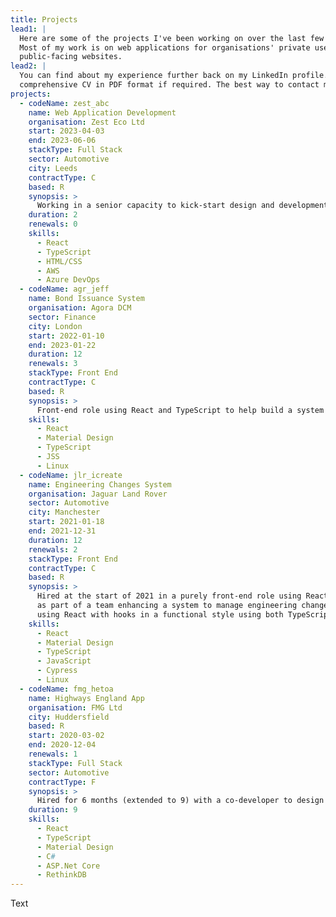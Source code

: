 ```yaml
---
title: Projects
lead1: |
  Here are some of the projects I've been working on over the last few years.
  Most of my work is on web applications for organisations' private use rather than
  public-facing websites.
lead2: |
  You can find about my experience further back on my LinkedIn profile. I can also supply a
  comprehensive CV in PDF format if required. The best way to contact me for this is via LinkedIn.
projects:
  - codeName: zest_abc
    name: Web Application Development
    organisation: Zest Eco Ltd
    start: 2023-04-03
    end: 2023-06-06
    stackType: Full Stack
    sector: Automotive
    city: Leeds
    contractType: C
    based: R
    synopsis: >
      Working in a senior capacity to kick-start design and development of a web application to manage Electric Vehicle data using React and TypeScript, OpenAPI tooling, AWS and Azure Dev Ops.
    duration: 2
    renewals: 0
    skills:
      - React
      - TypeScript
      - HTML/CSS
      - AWS
      - Azure DevOps
  - codeName: agr_jeff
    name: Bond Issuance System
    organisation: Agora DCM
    sector: Finance
    city: London
    start: 2022-01-10
    end: 2023-01-22
    duration: 12
    renewals: 3
    stackType: Front End
    contractType: C
    based: R
    synopsis: >
      Front-end role using React and TypeScript to help build a system for managing the issuance of fixed-income instruments, based on Digital Ledger Technology. 
    skills:
      - React
      - Material Design
      - TypeScript
      - JSS
      - Linux
  - codeName: jlr_icreate
    name: Engineering Changes System
    organisation: Jaguar Land Rover
    sector: Automotive
    city: Manchester
    start: 2021-01-18
    end: 2021-12-31
    duration: 12
    renewals: 2
    stackType: Front End
    contractType: C
    based: R
    synopsis: >
      Hired at the start of 2021 in a purely front-end role using React to work
      as part of a team enhancing a system to manage engineering changes. The front end is built
      using React with hooks in a functional style using both TypeScript and JavaScript, tested using React Testing Library and Cypress.  
    skills:
      - React
      - Material Design
      - TypeScript
      - JavaScript
      - Cypress
      - Linux
  - codeName: fmg_hetoa 
    name: Highways England App
    organisation: FMG Ltd
    city: Huddersfield
    based: R
    start: 2020-03-02
    end: 2020-12-04
    renewals: 1
    stackType: Full Stack
    sector: Automotive
    contractType: F
    synopsis: >
      Hired for 6 months (extended to 9) with a co-developer to design and develop a vehicle tracking system for use by Highways England: a tablet application for roadside use by traffic officers, and a portal for control room monitors to map incidents in real time around the regions. 
    duration: 9
    skills:
      - React
      - TypeScript
      - Material Design
      - C#
      - ASP.Net Core
      - RethinkDB
---
```

Text
